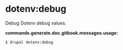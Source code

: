 # dotenv:debug
Debug Dotenv debug values.

**commands.generate.doc.gitbook.messages.usage:**
```
$ drupal dotenv:debug
```
